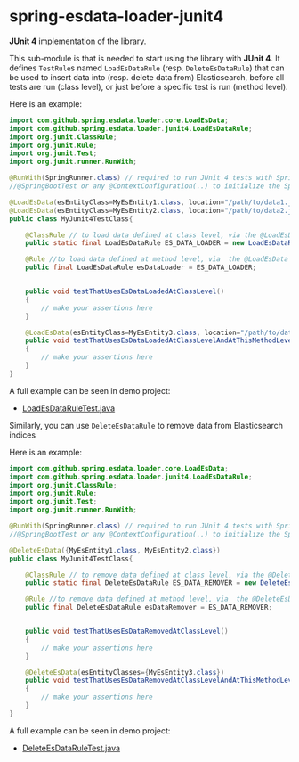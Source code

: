 # spring-esdata-loader-junit4

**JUnit 4** implementation of the library.

This sub-module is that is needed to start using the library with **JUnit 4**.
It defines `TestRule`s named `LoadEsDataRule` (resp. `DeleteEsDataRule`) that can be used to insert data into (resp. delete data from) Elasticsearch,
before all tests are run (class level), or just before a specific test is run (method level).

Here is an example:

```java
import com.github.spring.esdata.loader.core.LoadEsData;
import com.github.spring.esdata.loader.junit4.LoadEsDataRule;
import org.junit.ClassRule;
import org.junit.Rule;
import org.junit.Test;
import org.junit.runner.RunWith;

@RunWith(SpringRunner.class) // required to run JUnit 4 tests with Spring magic
//@SpringBootTest or any @ContextConfiguration(..) to initialize the Spring context that contains the ElasticsearchTemplate

@LoadEsData(esEntityClass=MyEsEntity1.class, location="/path/to/data1.json")
@LoadEsData(esEntityClass=MyEsEntity2.class, location="/path/to/data2.json")
public class MyJunit4TestClass{

    @ClassRule // to load data defined at class level, via the @LoadEsData annotation(s) on the tested class
    public static final LoadEsDataRule ES_DATA_LOADER = new LoadEsDataRule();

    @Rule //to load data defined at method level, via  the @LoadEsData annotation(s) on the tested method
    public final LoadEsDataRule esDataLoader = ES_DATA_LOADER;


    public void testThatUsesEsDataLoadedAtClassLevel()
    {
        // make your assertions here
    }

    @LoadEsData(esEntityClass=MyEsEntity3.class, location="/path/to/data3.json")
    public void testThatUsesEsDataLoadedAtClassLevelAndAtThisMethodLevel()
    {
        // make your assertions here
    }
}
```

A full example can be seen in demo project:
*  [LoadEsDataRuleTest.java](/demo/src/test/java/com/github/spring/esdata/loader/demo/junit4/LoadEsDataRuleTest.java)


Similarly, you can use `DeleteEsDataRule` to remove data from Elasticsearch indices

Here is an example:

```java
import com.github.spring.esdata.loader.core.LoadEsData;
import com.github.spring.esdata.loader.junit4.LoadEsDataRule;
import org.junit.ClassRule;
import org.junit.Rule;
import org.junit.Test;
import org.junit.runner.RunWith;

@RunWith(SpringRunner.class) // required to run JUnit 4 tests with Spring magic
//@SpringBootTest or any @ContextConfiguration(..) to initialize the Spring context that contains the ElasticsearchTemplate

@DeleteEsData({MyEsEntity1.class, MyEsEntity2.class})
public class MyJunit4TestClass{

    @ClassRule // to remove data defined at class level, via the @DeleteEsData annotation on the tested class
    public static final DeleteEsDataRule ES_DATA_REMOVER = new DeleteEsDataRule();

    @Rule //to remove data defined at method level, via  the @DeleteEsData annotation on the tested method
    public final DeleteEsDataRule esDataRemover = ES_DATA_REMOVER;


    public void testThatUsesEsDataRemovedAtClassLevel()
    {
        // make your assertions here
    }

    @DeleteEsData(esEntityClasses={MyEsEntity3.class})
    public void testThatUsesEsDataRemovedAtClassLevelAndAtThisMethodLevel()
    {
        // make your assertions here
    }
}
```
A full example can be seen in demo project:
*  [DeleteEsDataRuleTest.java](/demo/src/test/java/com/github/spring/esdata/loader/demo/junit4/DeleteEsDataRuleTest.java)

